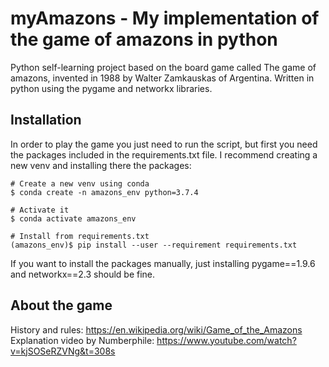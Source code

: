 # myAmazons - My implementation of the game of amazons in python 
Python self-learning project based on the board game called The game of amazons, invented in 1988 by Walter Zamkauskas of Argentina. Written in python using the pygame and networkx libraries.

## Installation
In order to play the game you just need to run the script, but first you need the packages included in the requirements.txt file.
I recommend creating a new venv and installing there the packages:
```
# Create a new venv using conda
$ conda create -n amazons_env python=3.7.4

# Activate it
$ conda activate amazons_env

# Install from requirements.txt
(amazons_env)$ pip install --user --requirement requirements.txt
```
If you want to install the packages manually, just installing pygame==1.9.6 and networkx==2.3 should be fine.

## About the game
History and rules: https://en.wikipedia.org/wiki/Game_of_the_Amazons
Explanation video by Numberphile: https://www.youtube.com/watch?v=kjSOSeRZVNg&t=308s


